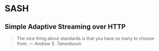 # SASH
## Simple Adaptive Streaming over HTTP

> The nice thing about standards is that you have so many to choose from. *&mdash; Andrew S. Tanenbaum*
